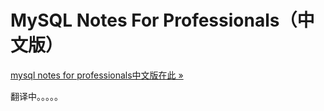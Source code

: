 # MySQL Notes For Professionals（中文版）

[mysql notes for professionals中文版在此 »](mysqlnotesforpro.md)

翻译中。。。。。
